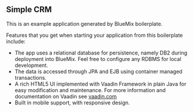 ## Simple CRM

This is an example application generated by BlueMix boilerplate.

Features that you get when starting your application from this boilerplate include:

 * The app uses a relational database for persistence, namely DB2 during deployment into BlueMix. Feel free to configure any RDBMS for local development.
 * The data is accessed through JPA and EJB using container managed transactions.
 * A rich HTML5 UI implemented with Vaadin Framework in plain Java for easy modification and maintenance. For more information and documentation on Vaadin see [vaadin.com](https://vaadin.com)
 * Built in mobile support, with responsive design.
